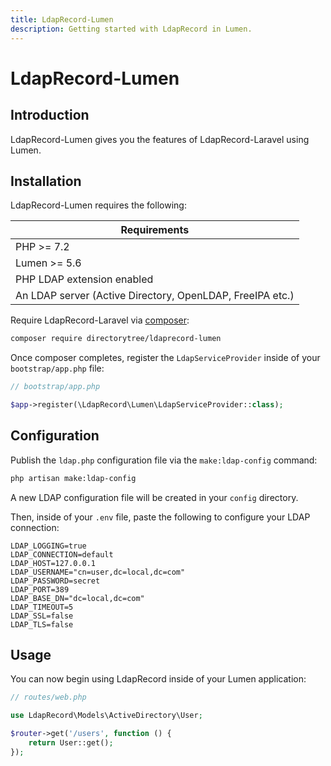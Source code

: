 ```yaml
---
title: LdapRecord-Lumen
description: Getting started with LdapRecord in Lumen.
---
```


# LdapRecord-Lumen

## Introduction

LdapRecord-Lumen gives you the features of LdapRecord-Laravel using Lumen.

## Installation

LdapRecord-Lumen requires the following:

| Requirements                                              |
| --------------------------------------------------------- |
| PHP >= 7.2                                                |
| Lumen >= 5.6                                              |
| PHP LDAP extension enabled                                |
| An LDAP server (Active Directory, OpenLDAP, FreeIPA etc.) |

Require LdapRecord-Laravel via [composer](https://getcomposer.org/):

```bash
composer require directorytree/ldaprecord-lumen
```

Once composer completes, register the `LdapServiceProvider` inside of your `bootstrap/app.php` file:

```php
// bootstrap/app.php

$app->register(\LdapRecord\Lumen\LdapServiceProvider::class);
```

## Configuration

Publish the `ldap.php` configuration file via the `make:ldap-config` command:

```bash
php artisan make:ldap-config
```

A new LDAP configuration file will be created in your `config` directory.

Then, inside of your `.env` file, paste the following to configure your LDAP connection:

```text
LDAP_LOGGING=true
LDAP_CONNECTION=default
LDAP_HOST=127.0.0.1
LDAP_USERNAME="cn=user,dc=local,dc=com"
LDAP_PASSWORD=secret
LDAP_PORT=389
LDAP_BASE_DN="dc=local,dc=com"
LDAP_TIMEOUT=5
LDAP_SSL=false
LDAP_TLS=false
```

## Usage

You can now begin using LdapRecord inside of your Lumen application:

```php
// routes/web.php

use LdapRecord\Models\ActiveDirectory\User;

$router->get('/users', function () {
    return User::get();
});
```
